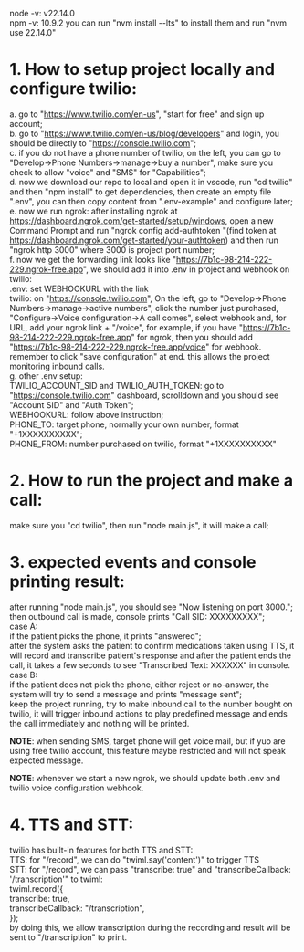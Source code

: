 node -v: v22.14.0  
npm -v: 10.9.2
you can run "nvm install --lts" to install them and run "nvm use 22.14.0"

# 1. How to setup project locally and configure twilio:

a. go to "https://www.twilio.com/en-us", "start for free" and sign up account;  
b. go to "https://www.twilio.com/en-us/blog/developers" and login, you should be directly to "https://console.twilio.com";  
c. if you do not have a phone number of twilio, on the left, you can go to "Develop->Phone Numbers->manage->buy a number", make sure you check to allow "voice" and "SMS" for "Capabilities";  
d. now we download our repo to local and open it in vscode, run "cd twilio" and then "npm install" to get dependencies, then create an empty file ".env", you can then copy content from ".env-example" and configure later;  
e. now we run ngrok: after installing ngrok at https://dashboard.ngrok.com/get-started/setup/windows, open a new Command Prompt and run "ngrok config add-authtoken <your-token>"(find token at https://dashboard.ngrok.com/get-started/your-authtoken) and then run "ngrok http 3000" where 3000 is project port number;  
f. now we get the forwarding link looks like "https://7b1c-98-214-222-229.ngrok-free.app", we should add it into .env in project and webhook on twilio:  
.env: set WEBHOOKURL with the link  
twilio: on "https://console.twilio.com", On the left, go to "Develop->Phone Numbers->manage->active numbers", click the number just purchased, "Configure->Voice configuration->A call comes", select webhook and, for URL, add your ngrok link + "/voice", for example, if you have "https://7b1c-98-214-222-229.ngrok-free.app" for ngrok, then you should add "https://7b1c-98-214-222-229.ngrok-free.app/voice" for webhook. remember to click "save configuration" at end. this allows the project monitoring inbound calls.  
g. other .env setup:  
TWILIO_ACCOUNT_SID and TWILIO_AUTH_TOKEN: go to "https://console.twilio.com" dashboard, scrolldown and you should see "Account SID" and "Auth Token";  
WEBHOOKURL: follow above instruction;  
PHONE_TO: target phone, normally your own number, format "+1XXXXXXXXXX";  
PHONE_FROM: number purchased on twilio, format "+1XXXXXXXXXX"

# 2. How to run the project and make a call:

make sure you "cd twilio", then run "node main.js", it will make a call;

# 3. expected events and console printing result:

after running "node main.js", you should see "Now listening on port 3000.";  
then outbound call is made, console prints "Call SID: XXXXXXXXX";  
case A:  
if the patient picks the phone, it prints "answered";  
after the system asks the patient to confirm medications taken using TTS, it will record and transcribe patient's response and after the patient ends the call, it takes a few seconds to see "Transcribed Text: XXXXXX" in console.  
case B:  
if the patient does not pick the phone, either reject or no-answer, the system will try to send a message and prints "message sent";  
keep the project running, try to make inbound call to the number bought on twilio, it will trigger inbound actions to play predefined message and ends the call immediately and nothing will be printed.

**NOTE**: when sending SMS, target phone will get voice mail, but if yuo are using free twilio account, this feature maybe restricted and will not speak expected message.

**NOTE**: whenever we start a new ngrok, we should update both .env and twilio voice configuration webhook.

# 4. TTS and STT:

twilio has built-in features for both TTS and STT:  
TTS: for "/record", we can do "twiml.say('content')" to trigger TTS  
STT: for "/record", we can pass "transcribe: true" and "transcribeCallback: '/transcription'" to twiml:  
twiml.record({  
transcribe: true,  
transcribeCallback: "/transcription",  
});  
by doing this, we allow transcription during the recording and result will be sent to "/transcription" to print.
